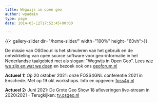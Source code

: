 ```yaml
---
title: Wegwijs in open geo
author: wpadmin
type: page
date: 2014-05-12T17:52:45+00:00

---
```

{{< gallery-slider dir="/home-slider/" width="100%" height="60vh">}}
<!--  no-fa="true" no-jquery="true"  -->

De missie van OSGeo.nl is het stimuleren van het gebruik en de ontwikkeling van 
open source software voor geo-informatie in het Nederlandse taalgebied met als slogan: 
"Wegwijs in Open Geo". Lees [wie we zijn en wat we doen][1] en bezoek ook ons [geoforum.nl][2]

**Actueel 1:** Op 20 oktober 2021: onze FOSS4GNL conferentie 2021 in Enschede. Met op 19 okt workshops. Info en opgeven: [foss4g.nl][3] <span class="wpel-icon wpel-image wpel-icon-19"></span>  

**Actueel 2:** Juni 2021: De Grote Geo Show 18 afleveringen live-stream in 2020/2021 - Terugkijken: [tv.osgeo.nl][4] <span class="wpel-icon wpel-image wpel-icon-19"></span>  

<!--
home, of hmmmm&#8230; Bij de laatste update van WordPress en het thema is de echte homepage even &#8216;weg&#8217;.

Heb even geduld terwijl we die weer opzoeken&#8230;
-->

 [1]: /over-ons/
 [2]: /geoforum-nl/
 [3]: https://foss4g.nl
 [4]: https://tv.osgeo.nl